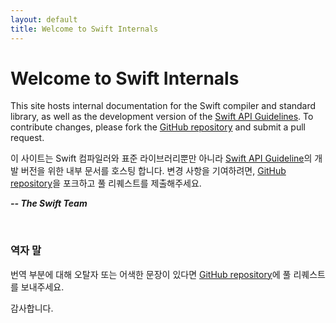 ```yaml
---
layout: default
title: Welcome to Swift Internals
---
```


# Welcome to Swift Internals

This site hosts internal documentation for the Swift compiler and
standard library, as well as the development version of the
[Swift API Guidelines](https://swift.org/documentation/api-design-guidelines/).
To contribute changes, please fork the
[GitHub repository](http://github.com/apple/swift-internals) and
submit a pull request.

이 사이트는 Swift 컴파일러와 표준 라이브러리뿐만 아니라
[Swift API Guideline](https://swift.org/documentation/api-design-guidelines/)의
개발 버전을 위한 내부 문서를 호스팅 합니다.
변경 사항을 기여하려면, [GitHub repository](http://github.com/apple/swift-internals)을 포크하고
풀 리퀘스트를 제출해주세요.

**_-- The Swift Team_**

<br/>

### 역자 말

번역 부분에 대해 오탈자 또는 어색한 문장이 있다면 [GitHub repository](https://github.com/minsOne/swift-internals)에 풀 리퀘스트를 보내주세요.

감사합니다.
